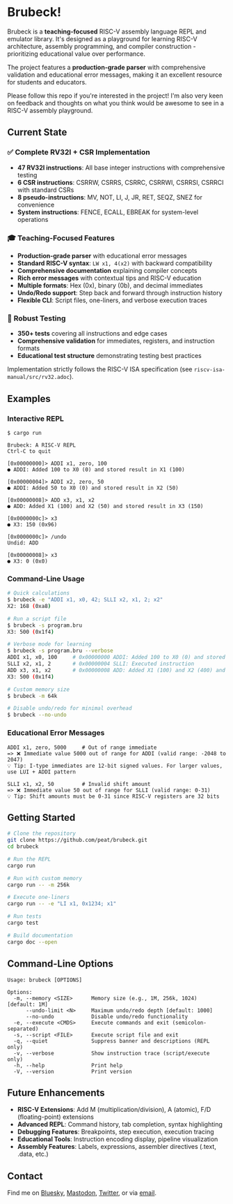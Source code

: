 # Brubeck!

Brubeck is a **teaching-focused** RISC-V assembly language REPL and emulator library. It's designed as a playground for learning RISC-V architecture, assembly programming, and compiler construction - prioritizing educational value over performance.

The project features a **production-grade parser** with comprehensive validation and educational error messages, making it an excellent resource for students and educators.

Please follow this repo if you're interested in the project! I'm also very keen on feedback and thoughts on what you think would be awesome to see in a RISC-V assembly playground.

## Current State

### ✅ **Complete RV32I + CSR Implementation**
* **47 RV32I instructions**: All base integer instructions with comprehensive testing
* **6 CSR instructions**: CSRRW, CSRRS, CSRRC, CSRRWI, CSRRSI, CSRRCI with standard CSRs
* **8 pseudo-instructions**: MV, NOT, LI, J, JR, RET, SEQZ, SNEZ for convenience
* **System instructions**: FENCE, ECALL, EBREAK for system-level operations

### 🎓 **Teaching-Focused Features**
* **Production-grade parser** with educational error messages
* **Standard RISC-V syntax**: `LW x1, 4(x2)` with backward compatibility
* **Comprehensive documentation** explaining compiler concepts
* **Rich error messages** with contextual tips and RISC-V education
* **Multiple formats**: Hex (0x), binary (0b), and decimal immediates
* **Undo/Redo support**: Step back and forward through instruction history
* **Flexible CLI**: Script files, one-liners, and verbose execution traces

### 🧪 **Robust Testing**
* **350+ tests** covering all instructions and edge cases
* **Comprehensive validation** for immediates, registers, and instruction formats
* **Educational test structure** demonstrating testing best practices

Implementation strictly follows the RISC-V ISA specification (see `riscv-isa-manual/src/rv32.adoc`).

## Examples

### Interactive REPL
```
$ cargo run

Brubeck: A RISC-V REPL
Ctrl-C to quit

[0x00000000]> ADDI x1, zero, 100
● ADDI: Added 100 to X0 (0) and stored result in X1 (100)

[0x00000004]> ADDI x2, zero, 50
● ADDI: Added 50 to X0 (0) and stored result in X2 (50)

[0x00000008]> ADD x3, x1, x2
● ADD: Added X1 (100) and X2 (50) and stored result in X3 (150)

[0x0000000c]> x3
● X3: 150 (0x96)

[0x0000000c]> /undo
Undid: ADD

[0x00000008]> x3
● X3: 0 (0x0)
```

### Command-Line Usage
```bash
# Quick calculations
$ brubeck -e "ADDI x1, x0, 42; SLLI x2, x1, 2; x2"
X2: 168 (0xa8)

# Run a script file
$ brubeck -s program.bru
X3: 500 (0x1f4)

# Verbose mode for learning
$ brubeck -s program.bru --verbose
ADDI x1, x0, 100     # 0x00000000 ADDI: Added 100 to X0 (0) and stored result in X1 (100)
SLLI x2, x1, 2       # 0x00000004 SLLI: Executed instruction
ADD x3, x1, x2       # 0x00000008 ADD: Added X1 (100) and X2 (400) and stored result in X3 (500)
X3: 500 (0x1f4)

# Custom memory size
$ brubeck -m 64k

# Disable undo/redo for minimal overhead
$ brubeck --no-undo
```

### Educational Error Messages
```
ADDI x1, zero, 5000     # Out of range immediate
=> ❌ Immediate value 5000 out of range for ADDI (valid range: -2048 to 2047)
💡 Tip: I-type immediates are 12-bit signed values. For larger values, use LUI + ADDI pattern

SLLI x1, x2, 50         # Invalid shift amount
=> ❌ Immediate value 50 out of range for SLLI (valid range: 0-31)
💡 Tip: Shift amounts must be 0-31 since RISC-V registers are 32 bits
```

## Getting Started

```bash
# Clone the repository
git clone https://github.com/peat/brubeck.git
cd brubeck

# Run the REPL
cargo run

# Run with custom memory
cargo run -- -m 256k

# Execute one-liners
cargo run -- -e "LI x1, 0x1234; x1"

# Run tests
cargo test

# Build documentation
cargo doc --open
```

## Command-Line Options

```
Usage: brubeck [OPTIONS]

Options:
  -m, --memory <SIZE>      Memory size (e.g., 1M, 256k, 1024) [default: 1M]
      --undo-limit <N>     Maximum undo/redo depth [default: 1000]
      --no-undo            Disable undo/redo functionality
  -e, --execute <CMDS>     Execute commands and exit (semicolon-separated)
  -s, --script <FILE>      Execute script file and exit
  -q, --quiet              Suppress banner and descriptions (REPL only)
  -v, --verbose            Show instruction trace (script/execute only)
  -h, --help               Print help
  -V, --version            Print version
```

## Future Enhancements

* **RISC-V Extensions**: Add M (multiplication/division), A (atomic), F/D (floating-point) extensions
* **Advanced REPL**: Command history, tab completion, syntax highlighting
* **Debugging Features**: Breakpoints, step execution, execution tracing
* **Educational Tools**: Instruction encoding display, pipeline visualization
* **Assembly Features**: Labels, expressions, assembler directives (.text, .data, etc.)

## Contact

Find me on [Bluesky](https://bsky.app/profile/peat.org), [Mastodon](https://mastodon.social/@peat), [Twitter](https://twitter.com/peat), or via [email](mailto:peat@peat.org).
